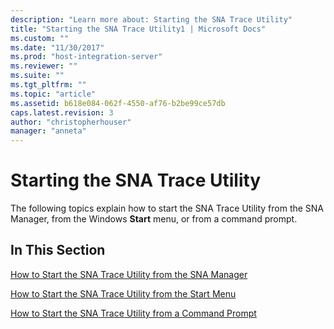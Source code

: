 ```yaml
---
description: "Learn more about: Starting the SNA Trace Utility"
title: "Starting the SNA Trace Utility1 | Microsoft Docs"
ms.custom: ""
ms.date: "11/30/2017"
ms.prod: "host-integration-server"
ms.reviewer: ""
ms.suite: ""
ms.tgt_pltfrm: ""
ms.topic: "article"
ms.assetid: b618e084-062f-4550-af76-b2be99ce57db
caps.latest.revision: 3
author: "christopherhouser"
manager: "anneta"
---
```

# Starting the SNA Trace Utility
The following topics explain how to start the SNA Trace Utility from the SNA Manager, from the Windows **Start** menu, or from a command prompt.  
  
## In This Section  
 [How to Start the SNA Trace Utility from the SNA Manager](../core/how-to-start-the-sna-trace-utility-from-the-sna-manager1.md)  
  
 [How to Start the SNA Trace Utility from the Start Menu](../core/how-to-start-the-sna-trace-utility-from-the-start-menu2.md)  
  
 [How to Start the SNA Trace Utility from a Command Prompt](../core/how-to-start-the-sna-trace-utility-from-a-command-prompt1.md)
